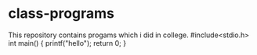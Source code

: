 # class-programs
This repository contains progams which i did in college.
#include<stdio.h>
int main()
{
  printf("hello");
  return 0;
}
